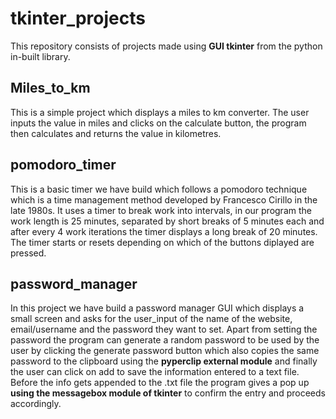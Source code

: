 # tkinter_projects
This repository consists of projects made using **GUI tkinter** from the python in-built library.

## Miles_to_km
This is a simple project which displays a miles to km converter. The user inputs the value in miles and clicks on the calculate button, the program then 
calculates and returns the value in kilometres.

## pomodoro_timer
This is a basic timer we have build which follows a pomodoro technique which is a time management method developed by Francesco Cirillo in the late 1980s. 
It uses a timer to break work into intervals, in our program the work length is 25 minutes, separated by short breaks of 5 minutes each and after every 4 
work iterations the timer displays a long break of 20 minutes. The timer starts or resets depending on which of the buttons diplayed are pressed.

## password_manager
In this project we have build a password manager GUI which displays a small screen and asks for the user_input of the name of the website, email/username and the password they want to set. Apart from setting the password the program can generate a random password to be used by the user by clicking the generate password button which also copies the same password to the clipboard using the **pyperclip external module** and finally the user can click on add to save the information entered to a text file. Before the info gets appended to the .txt file the program gives a pop up **using the messagebox module of tkinter** to confirm the entry and proceeds accordingly.
